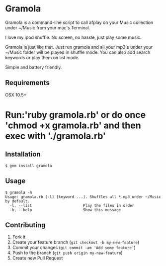 # Gramola

Gramola is a command-line script to call afplay on your Music collection
under ~/Music from your mac's Terminal.

I love my ipod shuffle. No screen, no hassle, just play some music. 

Gramola is just like that. Just run gramola and all your mp3's under your 
~/Music folder will be played in shuffle mode. You can also add search keywords 
or play them on list mode.

Simple and battery friendly.

## Requirements

  OSX 10.5+

#   Run:'ruby gramola.rb' or do once 'chmod +x gramola.rb' and then exec with './gramola.rb'


## Installation

    $ gem install gramola

## Usage
  
    $ gramola -h
    Usage: gramola.rb [-l] [keyword ...]. Shuffles all *.mp3 under ~/Music by default.
      -l, --list                       Play the files in order
      -h, --help                       Show this message    
  

## Contributing

1. Fork it
2. Create your feature branch (`git checkout -b my-new-feature`)
3. Commit your changes (`git commit -am 'Add some feature'`)
4. Push to the branch (`git push origin my-new-feature`)
5. Create new Pull Request
